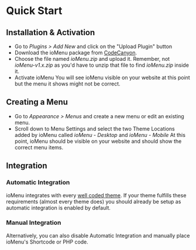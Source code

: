 # Quick Start


## Installation & Activation

* Go to *Plugins > Add New* and click on the "Upload Plugin" button
* Download the ioMenu package from [CodeCanyon](https://codecanyon.net/downloads).
* Choose the file named *ioMenu.zip* and upload it. Remember, not *ioMenu-v1.x.zip* as you'd have to unzip that file to find *ioMenu.zip* inside it.
* Activate ioMenu
You will see ioMenu visible on your website at this point but the menu it shows might not be correct.

## Creating a Menu

* Go to *Appearance > Menus* and create a new menu or edit an existing menu.
* Scroll down to Menu Settings and select the two Theme Locations added by ioMenu called *ioMenu - Desktop* and *ioMenu - Mobile*
At this point, ioMenu should be visible on your website and should show the correct menu items.


## Integration


### Automatic Integration

ioMenu integrates with every [well coded theme](./requirements.md). If your theme fulfills these requirements (almost every theme does) you should already be setup as automatic integration is enabled by  default.


### Manual Integration

Alternatively, you can also disable Automatic Integration and manually place ioMenu's Shortcode or PHP code.

